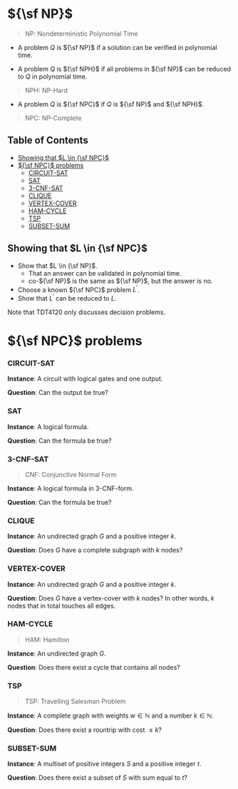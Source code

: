 # ${\sf NP}$

> NP: Nondeterministic Polynomial Time

- A problem $Q$ is ${\sf NP}$ if a solution can be verified in polynomial time.

- A problem $Q$ is ${\sf NPH}$ if all problems in ${\sf NP}$ can be reduced to $Q$ in polynomial time.

> NPH: NP-Hard

- A problem $Q$ is ${\sf NPC}$ if $Q$ is ${\sf NP}$ and ${\sf NPH}$.

> NPC: NP-Complete

## Table of Contents

- [Showing that $L \in {\sf NPC}$](#showing-that)
- [${\sf NPC}$ problems](#npc-problems)
  - [CIRCUIT-SAT](#circuit-sat)
  - [SAT](#sat)
  - [3-CNF-SAT](#3-cnf-sat)
  - [CLIQUE](#clique)
  - [VERTEX-COVER](#vertex-cover)
  - [HAM-CYCLE](#ham-cycle)
  - [TSP](#tsp)
  - [SUBSET-SUM](#subset-sum)

## Showing that $L \in {\sf NPC}$

- Show that $L \in {\sf NP}$.
  - That an answer can be validated in polynomial time.
  - co-${\sf NP}$ is the same as ${\sf NP}$, but the answer is no.
- Choose a known ${\sf NPC}$ problem $L^\prime$.
- Show that $L^\prime$ can be reduced to $L$.

Note that TDT4120 only discusses decision problems.

# ${\sf NPC}$ problems

### CIRCUIT-SAT

**Instance**: A circuit with logical gates and one output.

**Question**: Can the output be true?

### SAT

**Instance**: A logical formula.

**Question**: Can the formula be true?

### 3-CNF-SAT

> CNF: Conjunctive Normal Form

**Instance**: A logical formula in 3-CNF-form.

**Question**: Can the formula be true?

### CLIQUE

**Instance**: An undirected graph $G$ and a positive integer $k$.

**Question**: Does $G$ have a complete subgraph with $k$ nodes?

### VERTEX-COVER

**Instance**: An undirected graph $G$ and a positive integer $k$.

**Question**: Does $G$ have a vertex-cover with $k$ nodes? In other words, $k$ nodes that in total touches all edges.

### HAM-CYCLE

> HAM: Hamilton

**Instance**: An undirected graph $G$.

**Question**: Does there exist a cycle that contains all nodes?

### TSP

> TSP: Travelling Salesman Problem

**Instance**: A complete graph with weights $w \in \mathbb{N}$ and a number $k \in \mathbb{N}$.

**Question**: Does there exist a rountrip with cost $\le k$?

### SUBSET-SUM

**Instance**: A multiset of positive integers $S$ and a positive integer $t$.

**Question**: Does there exist a subset of $S$ with sum equal to $t$?
